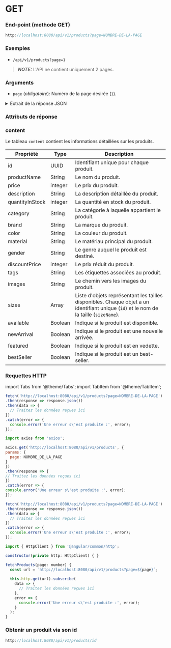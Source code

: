 # GET 

### End-point (methode GET)

```jsx title="Obtenir tout les produits"
http://localhost:8080/api/v1/products?page=NOMBRE-DE-LA-PAGE
```
### Exemples

- `/api/v1/products?page=1`

> **_NOTE:_**  L'API ne contient uniquement 2 pages.

### Arguments

- `page` (*obligatoire*): Numéro de la page désirée (`1`).


<details>
  <summary>Extrait de la réponse JSON</summary>

	"content": [
		{
			"id": "971a7529-7b1b-4cf7-af09-5cd4ea3e04d1",
			"productName": "T-shirt à motif de nuages",
			"price": 45,
			"description": "Ce T-shirt à motif de nuages est un véritable hommage à la beauté éthérée du ciel...",
			"quantityInStock": 100,
			"category": "Vêtements",
			"brand": "SkyWear",
			"color": "Blanc",
			"material": "Coton",
			"gender": "Hommes",
			"discountPrice": 30,
			"tags": "tshirt, basique, blanc",
			"images": "/images/tshirt-cloud.png",
			"sizes": [
				{
					"id": "5b5df509-1d19-2bf1-907c-9f5b7f18b8f7",
					"sizeName": "S"
				},
				{
					"id": "7aefdc3b-5186-2bf1-907c-9f5b7f18b8f7",
					"sizeName": "XXL"
				},
				{
					"id": "11d1ee6d-418f-2bf1-907c-9f5b7f18b8f7",
					"sizeName": "XL"
				},
				{
					"id": "1a19eddd-2f57-2bf1-907c-9f5b7f18b8f7",
					"sizeName": "M"
				},
				{
					"id": "7ac6f8f7-3fc3-2bf1-907c-9f5b7f18b8f7",
					"sizeName": "L"
				}
			],
			"available": true,
			"newArrival": true,
			"featured": true,
			"bestSeller": false
		},
	]
 
</details>


### Attributs de réponse

### content 

Le tableau `content` contient les informations détaillées sur les produits.

| Propriété       | Type         | Description                                           |
|-----------------|--------------|-------------------------------------------------------|
| id              | UUID         | Identifiant unique pour chaque produit.              |
| productName     | String       | Le nom du produit.                                   |
| price           | integer      | Le prix du produit.                                  |
| description     | String       | La description détaillée du produit.                 |
| quantityInStock | integer      | La quantité en stock du produit.                     |
| category        | String       | La catégorie à laquelle appartient le produit.      |
| brand           | String       | La marque du produit.                                |
| color           | String       | La couleur du produit.                               |
| material        | String       | Le matériau principal du produit.                   |
| gender          | String       | Le genre auquel le produit est destiné.              |
| discountPrice   | integer      | Le prix réduit du produit.                           |
| tags            | String       | Les étiquettes associées au produit.                |
| images          | String       | Le chemin vers les images du produit.               |
| sizes           | Array        | Liste d'objets représentant les tailles disponibles. Chaque objet a un identifiant unique (`id`) et le nom de la taille (`sizeName`). |
| available       | Boolean      | Indique si le produit est disponible.               |
| newArrival      | Boolean      | Indique si le produit est une nouvelle arrivée.     |
| featured        | Boolean      | Indique si le produit est en vedette.               |
| bestSeller      | Boolean      | Indique si le produit est un best-seller.           |

### Requettes HTTP

import Tabs from '@theme/Tabs';
import TabItem from '@theme/TabItem';

<Tabs>
  <TabItem value="React" label="React" default>

  ```js
  fetch('http://localhost:8080/api/v1/products?page=NOMBRE-DE-LA-PAGE')
  .then(response => response.json())
  .then(data => {
    // Traitez les données reçues ici
  })
  .catch(error => {
    console.error('Une erreur s\'est produite :', error);
  });

```
  </TabItem>
   <TabItem value="React (Axios)" label="React (Axios)" default>

  ```js
import axios from 'axios';

axios.get('http://localhost:8080/api/v1/products', {
  params: {
    page: NOMBRE_DE_LA_PAGE
  }
})
.then(response => {
  // Traitez les données reçues ici
})
.catch(error => {
  console.error('Une erreur s\'est produite :', error);
});

```
  </TabItem>
  <TabItem value="JavaScript Vanilla" label="JavaScript Vanilla">

  ```js
  fetch('http://localhost:8080/api/v1/products?page=NOMBRE-DE-LA-PAGE')
  .then(response => response.json())
  .then(data => {
    // Traitez les données reçues ici
  })
  .catch(error => {
    console.error('Une erreur s\'est produite :', error);
  });

```
  </TabItem>
  <TabItem value="Angular" label="Angular">

```js
import { HttpClient } from '@angular/common/http';

constructor(private http: HttpClient) { }

fetchProducts(page: number) {
  const url = `http://localhost:8080/api/v1/products?page=${page}`;
  
  this.http.get(url).subscribe(
    data => {
      // Traitez les données reçues ici
    },
    error => {
      console.error('Une erreur s\'est produite :', error);
    }
  );
}

```

  </TabItem>
</Tabs>

### Obtenir un produit via son id

```jsx title="Obtenir un produit par son id"
http://localhost:8080/api/v1/products/id
```
